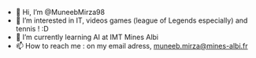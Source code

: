 - 👋 Hi, I’m @MuneebMirza98
- 👀 I’m interested in IT, videos games (league of Legends especially) and tennis ! :D
- 🌱 I’m currently learning AI at IMT Mines Albi
- 📫 How to reach me : on my email adress, muneeb.mirza@mines-albi.fr
